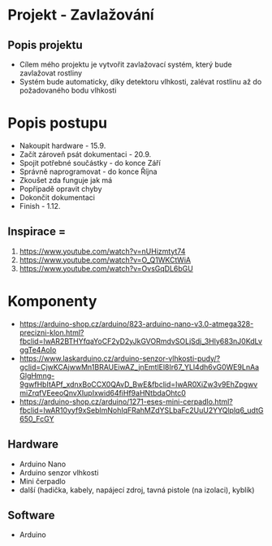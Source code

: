 # Projekt - Zavlažování

## Popis projektu
- Cílem mého projektu je vytvořit zavlažovací systém, který bude zavlažovat rostliny
- Systém bude automaticky, díky detektoru vlhkosti, zalévat rostlinu až do požadovaného bodu vlhkosti

# Popis postupu
- Nakoupit hardware - 15.9.
- Začít zároveň psát dokumentaci - 20.9.
- Spojit potřebné součástky - do konce Září
- Správně naprogramovat - do konce Října
- Zkoušet zda funguje jak má
- Popřípadě opravit chyby
- Dokončit dokumentaci
- Finish - 1.12.

## Inspirace = 
1. https://www.youtube.com/watch?v=nUHizmtyt74  
2. https://www.youtube.com/watch?v=O_Q1WKCtWiA
3. https://www.youtube.com/watch?v=OvsGqDL6bGU

# Komponenty
- https://arduino-shop.cz/arduino/823-arduino-nano-v3.0-atmega328-precizni-klon.html?fbclid=IwAR2BTHYfqaYoCF2yD2yJkGVORmdvSOLjSdj_3Hly683nJ0KdLvggTe4AoIo
- https://www.laskarduino.cz/arduino-senzor-vlhkosti-pudy/?gclid=CjwKCAjwwMn1BRAUEiwAZ_jnEmtlEl8Ir67_YLl4dh6vG0WE9LnAaGlgHmng-9gwfHbItAPf_xdnxBoCCX0QAvD_BwE&fbclid=IwAR0XiZw3v9EhZpgwvmiZrqfVEeeoQnvXIupIxwid64fiHf9aHNtbdaOhtc0
- https://arduino-shop.cz/arduino/1271-eses-mini-cerpadlo.html?fbclid=IwAR10yyf9xSeblmNohIqFRahMZdYSLbaFc2UuU2YYQlplq6_udtG650_FcGY

## Hardware
- Arduino Nano
- Arduino senzor vlhkosti
- Mini čerpadlo
- další (hadička, kabely, napájecí zdroj, tavná pistole (na izolaci), kyblík)

## Software
- Arduino
